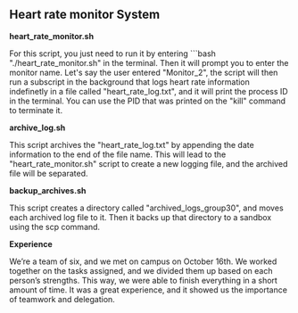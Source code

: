 ## Heart rate monitor System

**heart_rate_monitor.sh**

For this script, you just need to run it by entering ```bash "./heart_rate_monitor.sh" in the terminal. Then it will prompt you to enter the monitor name. Let's say the user entered "Monitor_2", the script will then run a subscript in the background that logs heart rate information indefinetly in a file called "heart_rate_log.txt", and it will print the process ID in the terminal. You can use the PID that was printed on the "kill" command to terminate it.


**archive_log.sh**

This script archives the "heart_rate_log.txt" by appending the date information to the end of the file name. This will lead to the "heart_rate_monitor.sh" script to create a new logging file, and the archived file will be separated.


**backup_archives.sh**

This script creates a directory called "archived_logs_group30", and moves each archived log file to it. Then it backs up that directory to a sandbox using the scp command.


**Experience** 

We’re a team of six, and we met on campus on October 16th. We worked together on the tasks assigned, and we divided them up based on each person’s strengths. This way, we were able to finish everything in a short amount of time. It was a great experience, and it showed us the importance of teamwork and delegation.
